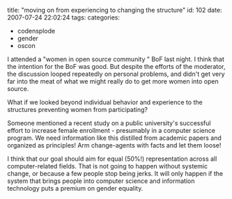 title: "moving on from experiencing to changing the structure"
id: 102
date: 2007-07-24 22:02:24
tags: 
categories: 
- codensplode
- gender
- oscon

I attended a "women in open source community " BoF last night. I think that the intention for the BoF was good. But despite the efforts of the moderator, the discussion looped repeatedly on personal problems, and didn't get very far into the meat of what we might really do to get more women into open source.

What if we looked beyond individual behavior and experience to the structures preventing women from participating?

Someone mentioned a recent study on a public university's successful effort to increase female enrollment - presumably in a computer science program. We need information like this distilled from academic papers and organized as principles! Arm change-agents with facts and let them loose!

I think that our goal should aim for equal (50%!) representation across all computer-related fields. That is not going to happen without systemic change, or because a few people stop being jerks. It will only happen if the system that brings people into computer science and information technology puts a premium on gender equality.
